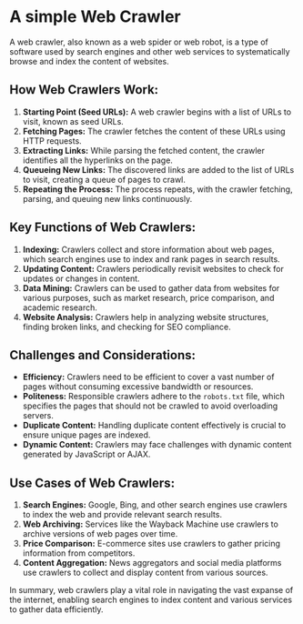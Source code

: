 # A simple Web Crawler

A web crawler, also known as a web spider or web robot, is a type of software used by search engines and other web services to systematically browse and index the content of websites.

## How Web Crawlers Work:

1. **Starting Point (Seed URLs):** A web crawler begins with a list of URLs to visit, known as seed URLs.
2. **Fetching Pages:** The crawler fetches the content of these URLs using HTTP requests.
3. **Extracting Links:** While parsing the fetched content, the crawler identifies all the hyperlinks on the page.
4. **Queueing New Links:** The discovered links are added to the list of URLs to visit, creating a queue of pages to crawl.
5. **Repeating the Process:** The process repeats, with the crawler fetching, parsing, and queuing new links continuously.

## Key Functions of Web Crawlers:

1. **Indexing:** Crawlers collect and store information about web pages, which search engines use to index and rank pages in search results.
2. **Updating Content:** Crawlers periodically revisit websites to check for updates or changes in content.
3. **Data Mining:** Crawlers can be used to gather data from websites for various purposes, such as market research, price comparison, and academic research.
4. **Website Analysis:** Crawlers help in analyzing website structures, finding broken links, and checking for SEO compliance.

## Challenges and Considerations:

* **Efficiency:** Crawlers need to be efficient to cover a vast number of pages without consuming excessive bandwidth or resources.
* **Politeness:** Responsible crawlers adhere to the `robots.txt` file, which specifies the pages that should not be crawled to avoid overloading servers.
* **Duplicate Content:** Handling duplicate content effectively is crucial to ensure unique pages are indexed.
* **Dynamic Content:** Crawlers may face challenges with dynamic content generated by JavaScript or AJAX.

## Use Cases of Web Crawlers:

1. **Search Engines:** Google, Bing, and other search engines use crawlers to index the web and provide relevant search results.
2. **Web Archiving:** Services like the Wayback Machine use crawlers to archive versions of web pages over time.
3. **Price Comparison:** E-commerce sites use crawlers to gather pricing information from competitors.
4. **Content Aggregation:** News aggregators and social media platforms use crawlers to collect and display content from various sources.

In summary, web crawlers play a vital role in navigating the vast expanse of the internet, enabling search engines to index content and various services to gather data efficiently.
